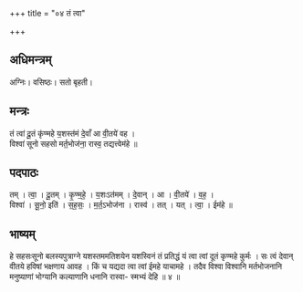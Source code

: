 +++
title = "०४ तं त्वा"

+++
## अधिमन्त्रम्
अग्निः। वसिष्ठः। सतो बृहती।

## मन्त्रः
तं त्वा॑ दू॒तं कृ॑ण्महे य॒शस्त॑मं दे॒वाँ आ वी॒तये॑ वह ।  
विश्वा॑ सूनो सहसो मर्त॒भोज॑ना॒ रास्व॒ तद्यत्त्वेम॑हे ॥

## पदपाठः
तम् । त्वा॒ । दू॒तम् । कृ॒ण्म॒हे॒ । य॒शःऽत॑मम् । दे॒वान् । आ । वी॒तये॑ । व॒ह॒ ।  
विश्वा॑ । सू॒नो॒ इति॑ । स॒ह॒सः॒ । म॒र्त॒ऽभोज॑ना । रास्व॑ । तत् । यत् । त्वा॒ । ईम॑हे ॥

## भाष्यम्
हे सहसःसूनो बलस्यपुत्राग्ने यशस्तममतिशयेन यशस्विनं तं प्रतिद्धं यं त्वा त्वां दूतं कृण्महे कुर्मः । सः त्वं देवान् वीतये हविषां भक्षणाय आवह । किं च यद्यदा त्वा त्वां ईमहे याचामहे । तदैव विश्वा विश्वानि मर्तभोजनानि मनुष्याणां भोग्यानि कल्याणानि धनानि रास्वा- स्मभ्यं देहि ॥ ४ ॥
